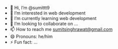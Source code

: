 - 👋 Hi, I’m @sumittt9
- 👀 I’m interested in web development
- 🌱 I’m currently learning web development
- 💞️ I’m looking to collaborate on ...
- 📫 How to reach me sumitsinghrawat@gmail.com
- 😄 Pronouns: he/him
- ⚡ Fun fact: ...

<!---
sumittt9/sumittt9 is a ✨ special ✨ repository because its `README.md` (this file) appears on your GitHub profile.
You can click the Preview link to take a look at your changes.
--->
